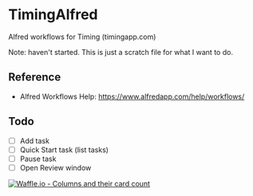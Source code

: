 # TimingAlfred
Alfred workflows for Timing (timingapp.com)

Note: haven't started. This is just a scratch file for what I want to do.

## Reference

* Alfred Workflows Help: https://www.alfredapp.com/help/workflows/

## Todo

- [ ] Add task
- [ ] Quick Start task (list tasks)
- [ ] Pause task
- [ ] Open Review window

[![Waffle.io - Columns and their card count](https://badge.waffle.io/lisaross/TimingAlfred.svg?columns=all)](https://waffle.io/lisaross/TimingAlfred)
